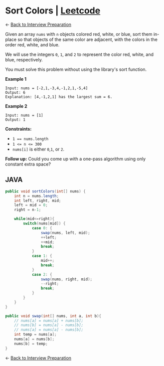 # Sort Colors | [Leetcode](https://leetcode.com/problems/sort-colors/)

&larr; [Back to Interview Preparation](../../InterviewPreparation.md)

Given an array `nums` with `n` objects colored red, white, or blue, sort them in-place so that objects of the same color are adjacent, with the colors in the order red, white, and blue.

We will use the integers `0`, `1`, and `2` to represent the color red, white, and blue, respectively.

You must solve this problem without using the library's sort function.

**Example 1**

```
Input: nums = [-2,1,-3,4,-1,2,1,-5,4]
Output: 6
Explanation: [4,-1,2,1] has the largest sum = 6.
```
**Example 2**

```
Input: nums = [1]
Output: 1
```

**Constraints:**

- `1 == nums.length`
- `1 <= n <= 300`
- `nums[i]` is either `0`,`1`, or `2`.

**Follow up:** Could you come up with a one-pass algorithm using only constant extra space?

## JAVA

```java
public void sortColors(int[] nums) {
    int n = nums.length;
    int left, right, mid;
    left = mid = 0;
    right = n-1;

    while(mid<=right){
        switch(nums[mid]) {
            case 0: {
                swap(nums, left, mid);
                ++left;
                ++mid;
                break;
            }
            case 1: {
                mid++;
                break;
            }
            case 2: {
                swap(nums, right, mid);
                --right;
                break;
            }
        }
    }
}

public void swap(int[] nums, int a, int b){
    // nums[a] = nums[a] + nums[b];
    // nums[b] = nums[a] - nums[b];
    // nums[a] = nums[a] - nums[b];
    int temp = nums[a];
    nums[a] = nums[b];
    nums[b] = temp;
}
```

&larr; [Back to Interview Preparation](../../InterviewPreparation.md)